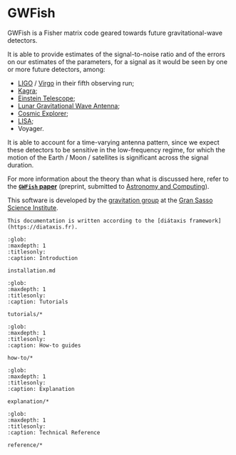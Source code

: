 # GWFish

GWFish is a Fisher matrix code geared towards future gravitational-wave detectors.

It is able to provide estimates of the signal-to-noise ratio and of the errors on 
our estimates of the parameters, for a signal as it would be seen by one or more 
future detectors, among:

- [LIGO](https://ligo.caltech.edu) / [Virgo](https://www.virgo-gw.eu/) in their fifth observing run;
- [Kagra](https://gwcenter.icrr.u-tokyo.ac.jp/en/);
- [Einstein Telescope](http://www.et-gw.eu);
- [Lunar Gravitational Wave Antenna](http://socrate.cs.unicam.it/);
- [Cosmic Explorer](https://cosmicexplorer.org);
- [LISA](https://lisamission.org);
- Voyager.

It is able to account for a time-varying antenna pattern, since we expect these
detectors to be sensitive in the low-frequency regime, for which the motion of the 
Earth / Moon / satellites is significant across the signal duration.

For more information about the theory than what is discussed here, refer to 
the __[`GWFish` paper](https://arxiv.org/abs/2205.02499)__ (preprint, submitted to 
[Astronomy and Computing](https://www.journals.elsevier.com/astronomy-and-computing)).

This software is developed by the [gravitation group](https://wikiet.gssi.it/index.php/Main_Page) 
at the [Gran Sasso Science Institute](https://www.gssi.it/).

```{seealso}
This documentation is written according to the [diátaxis framework](https://diataxis.fr).
```

```{toctree}
:glob:
:maxdepth: 1
:titlesonly:
:caption: Introduction

installation.md
```


```{toctree}
:glob:
:maxdepth: 1
:titlesonly:
:caption: Tutorials

tutorials/*
```

```{toctree}
:glob:
:maxdepth: 1
:titlesonly:
:caption: How-to guides

how-to/*
```

```{toctree}
:glob:
:maxdepth: 1
:titlesonly:
:caption: Explanation

explanation/*
```

```{toctree}
:glob:
:maxdepth: 1
:titlesonly:
:caption: Technical Reference

reference/*
```

